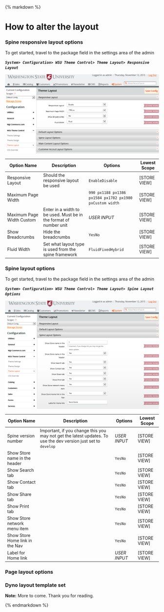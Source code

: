 {% markdown %}
# How to alter the layout

### Spine responsive layout options
To get started, travel to the package field in the settings area of the admin

***`System> Configuration> WSU Theme Control> Theme Layout> Responsive Layout`***


![set responsive settings](site/images/layout-responsive.png)


<table>
	<thead>
		<tr><th>Option Name</th><th>Description</th><th>Options</th><th>Lowest Scope</th></tr>
	</thead>
	<tbody>
		<tr>
			<td>Responsive Layout</td>
			<td>Should the responsive layout be used</td>
			<td><code>Enable</code><code>Disable</code></td>
			<td>[STORE VIEW]</td>
		</tr>
		<tr>
			<td>Maximum Page Width </td>
			<td></td>
			<td><code>990 px</code><code>1188 px</code><code>1386 px</code><code>1584 px</code><code>1782 px</code><code>1980 px</code><code>Custom width</code></td>
			<td>[STORE VIEW]</td>
		</tr>
		<tr>
			<td>Maximum Page Width Custom</td>
			<td>Enter in a width to be used.  Must be in the format of number unit</td>
			<td><em>USER INPUT</em></td>
			<td>[STORE VIEW]</td>
		</tr>
		<tr>
			<td>Show Breadcrumbs</td>
			<td>Hide the breadcrumbs</td>
			<td><code>Yes</code><code>No</code></td>
			<td>[STORE VIEW]</td>
		</tr>
		<tr>
			<td>Fluid Width </td>
			<td>Set what layout type is used from the spine framework</td>
			<td><code>Fluid</code><code>Fixed</code><code>Hybrid</code></td>
			<td>[STORE VIEW]</td>
		</tr>
	</tbody>
</table>



### Spine layout options
To get started, travel to the package field in the settings area of the admin

***`System> Configuration> WSU Theme Control> Theme Layout> Spine Layout Options`***

![set responsive settings](site/images/layout-spine-options.png)


<table>
	<thead>
		<tr><th>Option Name</th><th>Description</th><th>Options</th><th>Lowest Scope</th></tr>
	</thead>
	<tbody>
		<tr>
			<td>Spine version number</td>
			<td>Important, if you change this you may not get the latest updates.  To use the dev version just set to <code>develop</code></td>
			<td><em>USER INPUT</em></td>
			<td>[STORE VIEW]</td>
		</tr>
		<tr>
			<td>Show Store name in the header</td>
			<td></td>
			<td><code>Yes</code><code>No</code></td>
			<td>[STORE VIEW]</td>
		</tr>
		<tr>
			<td>Show Search tab</td>
			<td></td>
			<td><code>Yes</code><code>No</code></td>
			<td>[STORE VIEW]</td>
		</tr>
		<tr>
			<td>Show Contact tab</td>
			<td></td>
			<td><code>Yes</code><code>No</code></td>
			<td>[STORE VIEW]</td>
		</tr>
		<tr>
			<td>Show Share tab</td>
			<td></td>
			<td><code>Yes</code><code>No</code></td>
			<td>[STORE VIEW]</td>
		</tr>
		<tr>
			<td>Show Print tab</td>
			<td></td>
			<td><code>Yes</code><code>No</code></td>
			<td>[STORE VIEW]</td>
		</tr>
		<tr>
			<td>Show Store network menu item </td>
			<td></td>
			<td><code>Yes</code><code>No</code></td>
			<td>[STORE VIEW]</td>
		</tr>
		<tr>
			<td>Show Store Home link in the Nav </td>
			<td></td>
			<td><code>Yes</code><code>No</code></td>
			<td>[STORE VIEW]</td>
		</tr>
		<tr>
			<td>Label for Home link </td>
			<td></td>
			<td><em>USER INPUT</em></td>
			<td>[STORE VIEW]</td>
		</tr>
	</tbody>
</table>




### Page layout options
### Dyno layout template set

**Note:** More to come. Thank you for reading.
	
{% endmarkdown %}
